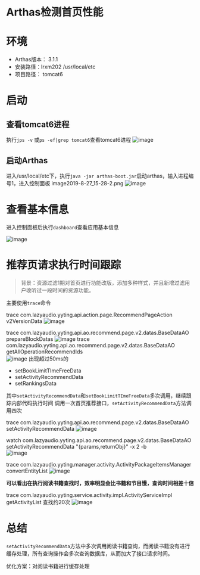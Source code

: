 # Arthas检测首页性能

# 环境
- Arthas版本： 3.1.1
- 安装路径：lrxm202 /usr/local/etc
- 项目路径： tomcat6

# 启动

## 查看tomcat6进程
执行`jps -v` 或`ps -ef|grep tomcat6`查看tomcat6进程
![image](https://raw.githubusercontent.com/w77996/BlogsImage/master/arthas/%E5%BE%AE%E4%BF%A1%E6%88%AA%E5%9B%BE_20190827153154.png)
## 启动Arthas
进入/usr/local/etc下，执行`java -jar arthas-boot.jar`启动arthas，输入进程编号1，进入控制面板
image2019-8-27_15-28-2.png
![image](https://raw.githubusercontent.com/w77996/BlogsImage/master/arthas/%E5%90%AF%E5%8A%A8arthas.png)

# 查看基本信息
进入控制面板后执行`dashboard`查看应用基本信息

![image](https://raw.githubusercontent.com/w77996/BlogsImage/master/arthas/dashboard.png)
# 推荐页请求执行时间跟踪

> 背景：资源过滤1期对首页进行功能改版，添加多种样式，并且新增过滤用户收听过一段时间的资源功能。

主要使用`trace`命令

trace com.lazyaudio.yyting.api.action.page.RecommendPageAction v2VersionData
![image](https://github.com/w77996/BlogsImage/blob/master/arthas/%E6%89%A7%E8%A1%8Cv2version.png?raw=true)

trace com.lazyaudio.yyting.api.ao.recommend.page.v2.datas.BaseDataAO prepareBlockDatas
![image](https://github.com/w77996/BlogsImage/blob/master/arthas/trace_prepareBlock.png?raw=true)
trace com.lazyaudio.yyting.api.ao.recommend.page.v2.datas.BaseDataAO getAllOperationRecommendIds  
![image](https://github.com/w77996/BlogsImage/blob/master/arthas/trace_getAllOperationRecommendIds.png?raw=true)
出现超过50ms的
- setBookLimitTImeFreeData
- setActivityRecommendData
- setRankingsData

其中`setActivityRecommendData`和`setBookLimitTImeFreeData`多次调用，继续跟踪内部代码执行时间
调用一次首页推荐接口，`setActivityRecommendData`方法调用四次

trace com.lazyaudio.yyting.api.ao.recommend.page.v2.datas.BaseDataAO setActivityRecommendData
![image](https://raw.githubusercontent.com/w77996/BlogsImage/master/arthas/trace_setActivityRecommendData.png)

watch com.lazyaudio.yyting.api.ao.recommend.page.v2.datas.BaseDataAO setActivityRecommendData "{params,returnObj}" -x 2 -b  
![image](https://raw.githubusercontent.com/w77996/BlogsImage/master/arthas/watch_setActivityRecommendData.png)

trace com.lazyaudio.yyting.manager.activity.ActivityPackageItemsManager convertEntityList
![image](https://raw.githubusercontent.com/w77996/BlogsImage/master/arthas/trace_convertEntityList.jpg)

**可以看出在执行阅读书籍查找时，效率明显会比书籍和节目慢，查询时间相差十倍**

trace com.lazyaudio.yyting.service.activity.impl.ActivityServiceImpl getActivityList 
查找约20次
![image](https://raw.githubusercontent.com/w77996/BlogsImage/master/arthas/trace_getActivityList.png)

# 

# 总结
`setActivityRecommendData`方法中多次调用阅读书籍查询，而阅读书籍没有进行缓存处理，所有查询操作会多次查询数据库，从而加大了接口请求时间。

优化方案：对阅读书籍进行缓存处理



